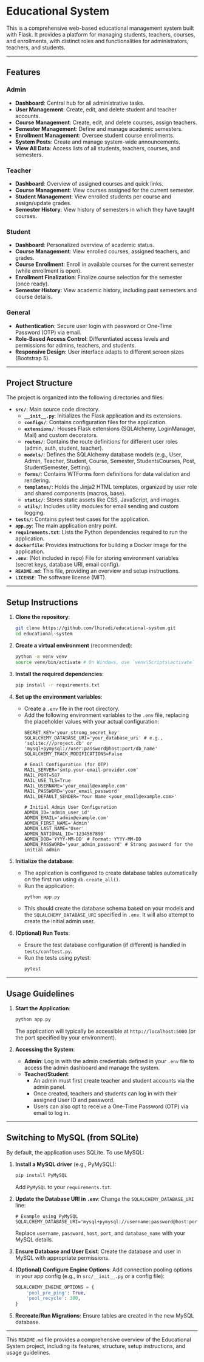 # Educational System

This is a comprehensive web-based educational management system built with Flask. It provides a platform for managing students, teachers, courses, and enrollments, with distinct roles and functionalities for administrators, teachers, and students.

---

## Features

### Admin

- **Dashboard**: Central hub for all administrative tasks.
- **User Management**: Create, edit, and delete student and teacher accounts.
- **Course Management**: Create, edit, and delete courses, assign teachers.
- **Semester Management**: Define and manage academic semesters.
- **Enrollment Management**: Oversee student course enrollments.
- **System Posts**: Create and manage system-wide announcements.
- **View All Data**: Access lists of all students, teachers, courses, and semesters.

### Teacher

- **Dashboard**: Overview of assigned courses and quick links.
- **Course Management**: View courses assigned for the current semester.
- **Student Management**: View enrolled students per course and assign/update grades.
- **Semester History**: View history of semesters in which they have taught courses.

### Student

- **Dashboard**: Personalized overview of academic status.
- **Course Management**: View enrolled courses, assigned teachers, and grades.
- **Course Enrollment**: Enroll in available courses for the current semester (while enrollment is open).
- **Enrollment Finalization**: Finalize course selection for the semester (once ready).
- **Semester History**: View academic history, including past semesters and course details.

### General

- **Authentication**: Secure user login with password or One-Time Password (OTP) via email.
- **Role-Based Access Control**: Differentiated access levels and permissions for admins, teachers, and students.
- **Responsive Design**: User interface adapts to different screen sizes (Bootstrap 5).

---

## Project Structure

The project is organized into the following directories and files:

- **`src/`**: Main source code directory.
  - **`__init__.py`**: Initializes the Flask application and its extensions.
  - **`configs/`**: Contains configuration files for the application.
  - **`extensions/`**: Houses Flask extensions (SQLAlchemy, LoginManager, Mail) and custom decorators.
  - **`routes/`**: Contains the route definitions for different user roles (admin, auth, student, teacher).
  - **`models/`**: Defines the SQLAlchemy database models (e.g., User, Admin, Teacher, Student, Course, Semester, StudentsCourses, Post, StudentSemester, Setting).
  - **`forms/`**: Contains WTForms form definitions for data validation and rendering.
  - **`templates/`**: Holds the Jinja2 HTML templates, organized by user role and shared components (macros, base).
  - **`static/`**: Stores static assets like CSS, JavaScript, and images.
  - **`utils/`**: Includes utility modules for email sending and custom logging.
- **`tests/`**: Contains pytest test cases for the application.
- **`app.py`**: The main application entry point.
- **`requirements.txt`**: Lists the Python dependencies required to run the application.
- **`dockerfile`**: Provides instructions for building a Docker image for the application.
- **`.env`**: (Not included in repo) File for storing environment variables (secret keys, database URI, email config).
- **`README.md`**: This file, providing an overview and setup instructions.
- **`LICENSE`**: The software license (MIT).

---

## Setup Instructions

1.  **Clone the repository**:
    ```bash
    git clone https://github.com/lhiradi/educational-system.git
    cd educational-system
    ```

2.  **Create a virtual environment** (recommended):
    ```bash
    python -m venv venv
    source venv/bin/activate # On Windows, use `venv\Scripts\activate`
    ```

3.  **Install the required dependencies**:
    ```bash
    pip install -r requirements.txt
    ```

4.  **Set up the environment variables**:
    - Create a `.env` file in the root directory.
    - Add the following environment variables to the `.env` file, replacing the placeholder values with your actual configuration:
      ```env
      SECRET_KEY='your_strong_secret_key'
      SQLALCHEMY_DATABASE_URI='your_database_uri' # e.g., 'sqlite:///project.db' or 'mysql+pymysql://user:password@host:port/db_name'
      SQLALCHEMY_TRACK_MODIFICATIONS=False

      # Email Configuration (for OTP)
      MAIL_SERVER='smtp.your-email-provider.com'
      MAIL_PORT=587
      MAIL_USE_TLS=True
      MAIL_USERNAME='your_email@example.com'
      MAIL_PASSWORD='your_email_password'
      MAIL_DEFAULT_SENDER='Your Name <your_email@example.com>'

      # Initial Admin User Configuration
      ADMIN_ID='admin_user_id'
      ADMIN_EMAIL='admin@example.com'
      ADMIN_FIRST_NAME='Admin'
      ADMIN_LAST_NAME='User'
      ADMIN_NATIONAL_ID='1234567890'
      ADMIN_DOB='YYYY-MM-DD' # Format: YYYY-MM-DD
      ADMIN_PASSWORD='your_admin_password' # Strong password for the initial admin
      ```

5.  **Initialize the database**:
    - The application is configured to create database tables automatically on the first run using `db.create_all()`.
    - Run the application:
      ```bash
      python app.py
      ```
    - This should create the database schema based on your models and the `SQLALCHEMY_DATABASE_URI` specified in `.env`. It will also attempt to create the initial admin user.

6.  **(Optional) Run Tests**:
    - Ensure the test database configuration (if different) is handled in `tests/conftest.py`.
    - Run the tests using pytest:
      ```bash
      pytest
      ```

---

## Usage Guidelines

1.  **Start the Application**:
    ```bash
    python app.py
    ```
    The application will typically be accessible at `http://localhost:5000` (or the port specified by your environment).

2.  **Accessing the System**:
    - **Admin**: Log in with the admin credentials defined in your `.env` file to access the admin dashboard and manage the system.
    - **Teacher/Student**:
      - An admin must first create teacher and student accounts via the admin panel.
      - Once created, teachers and students can log in with their assigned User ID and password.
      - Users can also opt to receive a One-Time Password (OTP) via email to log in.

---

## Switching to MySQL (from SQLite)

By default, the application uses SQLite. To use MySQL:

1.  **Install a MySQL driver** (e.g., PyMySQL):
    ```bash
    pip install PyMySQL
    ```
    Add `PyMySQL` to your `requirements.txt`.

2.  **Update the Database URI in `.env`**:
    Change the `SQLALCHEMY_DATABASE_URI` line:
    ```env
    # Example using PyMySQL
    SQLALCHEMY_DATABASE_URI='mysql+pymysql://username:password@host:port/database_name'
    ```
    Replace `username`, `password`, `host`, `port`, and `database_name` with your MySQL details.

3.  **Ensure Database and User Exist**: Create the database and user in MySQL with appropriate permissions.

4.  **(Optional) Configure Engine Options**: Add connection pooling options in your app config (e.g., in `src/__init__.py` or a config file):
    ```python
    SQLALCHEMY_ENGINE_OPTIONS = {
        'pool_pre_ping': True,
        'pool_recycle': 300,
    }
    ```

5.  **Recreate/Run Migrations**: Ensure tables are created in the new MySQL database.

---

This `README.md` file provides a comprehensive overview of the Educational System project, including its features, structure, setup instructions, and usage guidelines.
